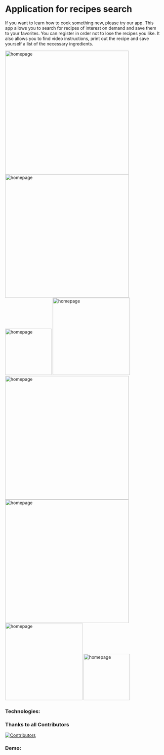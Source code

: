 # Application for recipes search

<p>If you want to learn how to cook something new, please try our app. This app allows you to search for recipes of interest on demand and save them to your favorites. You can register in order not to lose the recipes you like. It also allows you to find video instructions, print out the recipe and save yourself a list of the necessary ingredients.</p>

<img width="400" alt="homepage" src="https://user-images.githubusercontent.com/76097160/222954632-4a4e25aa-e2bd-4d11-8a49-3dffa9874364.png"> <img width="400" alt="homepage" src="https://user-images.githubusercontent.com/76097160/222954908-d2dada2b-ab5f-4cdf-9aa1-cefa59f53b8e.png"> <img width="150" alt="homepage" src="https://user-images.githubusercontent.com/76097160/222954729-bf848f4a-944a-4ff6-974d-6aca4d9cc90a.png"> <img width="250" alt="homepage" src="https://user-images.githubusercontent.com/76097160/222955063-c2f3be55-5b14-4509-bfb3-f32c4f9f4213.png"> <img width="400" alt="homepage" src="https://user-images.githubusercontent.com/76097160/222954922-582e7f72-bb3b-476d-94bb-3b22098a47c3.png"> <img width="400" alt="homepage" src="https://user-images.githubusercontent.com/76097160/222955053-9f54ceb3-eb5d-44e3-ac3d-6eba80894e1c.png"> <img width="250" alt="homepage" src="https://user-images.githubusercontent.com/76097160/222955061-e0ef5b30-0d67-4796-8fa0-e9e4cefc5853.png"> <img width="150" alt="homepage" src="https://user-images.githubusercontent.com/76097160/222954929-dbd5ffa6-d471-4848-a595-56639b06cda3.png">

### Technologies:


### Thanks to all Contributors
[![Contributors](https://contrib.rocks/image?repo=AleksandraBakhcheva/recipes-search_app)](https://github.com/AleksandraBakhcheva/recipes-search_app/graphs/contributors)

### Demo:
